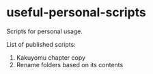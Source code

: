 # useful-personal-scripts
 Scripts for personal usage.

List of published scripts:
1. Kakuyomu chapter copy
2. Rename folders based on its contents